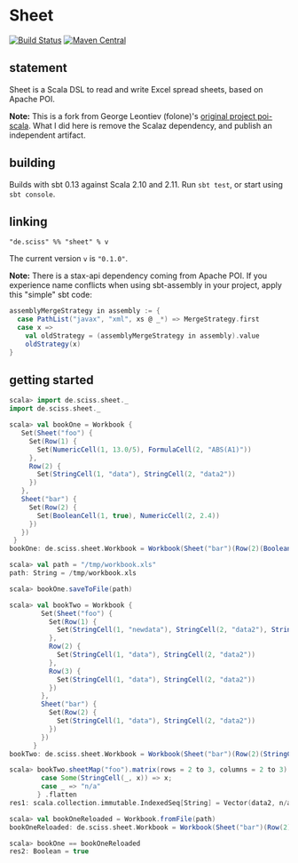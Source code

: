 # Sheet

[![Build Status](https://travis-ci.org/Sciss/Sheet.svg?branch=master)](https://travis-ci.org/Sciss/Sheet)
[![Maven Central](https://maven-badges.herokuapp.com/maven-central/de.sciss/sheet_2.11/badge.svg)](https://maven-badges.herokuapp.com/maven-central/de.sciss/sheet_2.11)

## statement

Sheet is a Scala DSL to read and write Excel spread sheets, based on Apache POI.

__Note:__ This is a fork from George Leontiev (folone)'s [original project poi-scala](https://github.com/folone/poi.scala).
What I did here is remove the Scalaz dependency, and publish an independent artifact.

## building

Builds with sbt 0.13 against Scala 2.10 and 2.11. Run `sbt test`, or start using `sbt console`.

## linking

    "de.sciss" %% "sheet" % v
    
The current version `v` is `"0.1.0"`.

__Note:__ There is a stax-api dependency coming from Apache POI. If you experience name conflicts when using sbt-assembly in your project, apply this "simple" sbt code:

```scala
assemblyMergeStrategy in assembly := {
  case PathList("javax", "xml", xs @ _*) => MergeStrategy.first
  case x =>
    val oldStrategy = (assemblyMergeStrategy in assembly).value
    oldStrategy(x)
}
```

## getting started

```scala
scala> import de.sciss.sheet._
import de.sciss.sheet._

scala> val bookOne = Workbook {
   Set(Sheet("foo") {
     Set(Row(1) {
       Set(NumericCell(1, 13.0/5), FormulaCell(2, "ABS(A1)"))
     },
     Row(2) {
       Set(StringCell(1, "data"), StringCell(2, "data2"))
     })
   },
   Sheet("bar") {
     Set(Row(2) {
       Set(BooleanCell(1, true), NumericCell(2, 2.4))
     })
   })
 }
bookOne: de.sciss.sheet.Workbook = Workbook(Sheet("bar")(Row(2)(BooleanCell(1, true), NumericCell(2, 2.4))), Sheet("foo")(Row(1)(NumericCell(1, 2.6), FormulaCell(2, "=ABS(A1)")), Row(2)(StringCell(1, "data"), StringCell(2, "data2"))))

scala> val path = "/tmp/workbook.xls"
path: String = /tmp/workbook.xls

scala> bookOne.saveToFile(path)

scala> val bookTwo = Workbook {
        Set(Sheet("foo") {
          Set(Row(1) {
            Set(StringCell(1, "newdata"), StringCell(2, "data2"), StringCell(3, "data3"))
          },
          Row(2) {
            Set(StringCell(1, "data"), StringCell(2, "data2"))
          },
          Row(3) {
            Set(StringCell(1, "data"), StringCell(2, "data2"))
          })
        },
        Sheet("bar") {
          Set(Row(2) {
            Set(StringCell(1, "data"), StringCell(2, "data2"))
          })
        })
      }
bookTwo: de.sciss.sheet.Workbook = Workbook(Sheet("bar")(Row(2)(StringCell(1, "data"), StringCell(2, "data2"))), Sheet("foo")(Row(1)(StringCell(1, "newdata"), StringCell(2, "data2"), StringCell(3, "data3")), Row(2)(StringCell(1, "data"), StringCell(2, "data2")), Row(3)(StringCell(1, "data"), StringCell(2, "data2"))))

scala> bookTwo.sheetMap("foo").matrix(rows = 2 to 3, columns = 2 to 3) { 
        case Some(StringCell(_, x)) => x;
        case _ => "n/a"
       } .flatten
res1: scala.collection.immutable.IndexedSeq[String] = Vector(data2, n/a, data2, n/a)

scala> val bookOneReloaded = Workbook.fromFile(path)
bookOneReloaded: de.sciss.sheet.Workbook = Workbook(Sheet("bar")(Row(2)(BooleanCell(1, true), NumericCell(2, 2.4))), Sheet("foo")(Row(1)(NumericCell(1, 2.6), FormulaCell(2, "=ABS(A1)")), Row(2)(StringCell(1, "data"), StringCell(2, "data2"))))

scala> bookOne == bookOneReloaded
res2: Boolean = true
```
